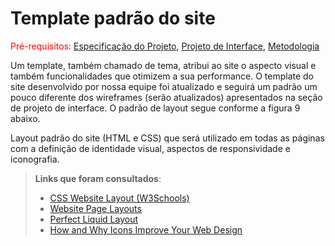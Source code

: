 # Template padrão do site

<span style="color:red">Pré-requisitos: <a href="2-Especificação do Projeto.md"> Especificação do Projeto</a></span>, <a href="3-Projeto de Interface.md"> Projeto de Interface</a>, <a href="4-Metodologia.md"> Metodologia</a>

Um template, também chamado de tema, atribui ao site o aspecto visual e também funcionalidades que otimizem a sua performance.  O template do site desenvolvido por nossa equipe foi atualizado e seguirá um padrão um pouco diferente dos wireframes (serão atualizados) apresentados na seção de projeto de interface.   O padrão de layout segue conforme a figura 9 abaixo.




Layout padrão do site (HTML e CSS) que será utilizado em todas as páginas com a definição de identidade visual, aspectos de responsividade e iconografia.

> **Links que foram consultados**:
>
> - [CSS Website Layout (W3Schools)](https://www.w3schools.com/css/css_website_layout.asp)
> - [Website Page Layouts](http://www.cellbiol.com/bioinformatics_web_development/chapter-3-your-first-web-page-learning-html-and-css/website-page-layouts/)
> - [Perfect Liquid Layout](https://matthewjamestaylor.com/perfect-liquid-layouts)
> - [How and Why Icons Improve Your Web Design](https://usabilla.com/blog/how-and-why-icons-improve-you-web-design/)
